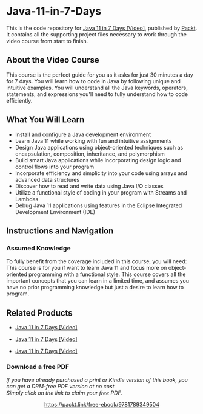 # Java-11-in-7-Days

This is the code repository for [Java 11 in 7 Days [Video]](https://www.packtpub.com/application-development/java-11-7-days-video?utm_source=github&utm_medium=repository&utm_campaign=9781789349504), published by [Packt](https://www.packtpub.com/?utm_source=github). It contains all the supporting project files necessary to work through the video course from start to finish.
## About the Video Course
This course is the perfect guide for you as it asks for just 30 minutes a day for 7 days. You will learn how to code in Java by following unique and intuitive examples. You will understand all the Java keywords, operators, statements, and expressions you'll need to fully understand how to code efficiently.

<H2>What You Will Learn</H2>
<DIV class=book-info-will-learn-text>
<UL>
<LI>Install and configure a Java development environment 
<LI>Learn Java 11 while working with fun and intuitive assignments 
<LI>Design Java applications using object-oriented techniques such as encapsulation, composition, inheritance, and polymorphism 
<LI>Build smart Java applications while incorporating design logic and control flows into your program 
<LI>Incorporate efficiency and simplicity into your code using arrays and advanced data structures 
<LI>Discover how to read and write data using Java I/O classes 
<LI>Utilize a functional style of coding in your program with Streams and Lambdas 
<LI>Debug Java 11 applications using features in the Eclipse Integrated Development Environment (IDE) </LI></UL></DIV>

## Instructions and Navigation
### Assumed Knowledge
To fully benefit from the coverage included in this course, you will need:<br/>
This course is for you if want to learn Java 11 and focus more on object-oriented programming with a functional style. This course covers all the important concepts that you can learn in a limited time, and assumes you have no prior programming knowledge but just a desire to learn how to program.


## Related Products
* [Java 11 in 7 Days [Video]](https://www.packtpub.com/application-development/java-11-7-days-video?utm_source=github&utm_medium=repository&utm_campaign=9781789349504)

* [Java 11 in 7 Days [Video]](https://www.packtpub.com/application-development/java-11-7-days-video?utm_source=github&utm_medium=repository&utm_campaign=9781789349504)

* [Java 11 in 7 Days [Video]](https://www.packtpub.com/application-development/java-11-7-days-video?utm_source=github&utm_medium=repository&utm_campaign=9781789349504)

### Download a free PDF

 <i>If you have already purchased a print or Kindle version of this book, you can get a DRM-free PDF version at no cost.<br>Simply click on the link to claim your free PDF.</i>
<p align="center"> <a href="https://packt.link/free-ebook/9781789349504">https://packt.link/free-ebook/9781789349504 </a> </p>